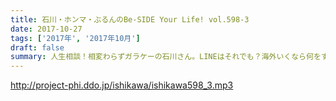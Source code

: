 ```yaml
---
title: 石川・ホンマ・ぶるんのBe-SIDE Your Life! vol.598-3
date: 2017-10-27
tags: ['2017年', '2017年10月']
draft: false
summary: 人生相談！相変わらずガラケーの石川さん。LINEはそれでも？海外いくなら何をする？？MIURA
---
```


http://project-phi.ddo.jp/ishikawa/ishikawa598_3.mp3
